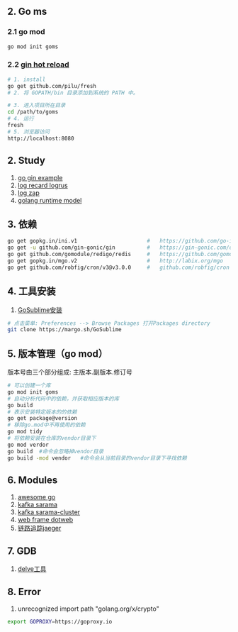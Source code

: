 ## 2. Go ms
### 2.1 go mod
```bash
go mod init goms
```
### 2.2 [gin hot reload](https://github.com/gravityblast/fresh)
```bash
# 1. install
go get github.com/pilu/fresh
# 2. 将 GOPATH/bin 目录添加到系统的 PATH 中。

# 3. 进入项目所在目录
cd /path/to/goms
# 4. 运行
fresh
# 5. 浏览器访问
http://localhost:8080
```

## 2. Study
1. [go gin example](https://github.com/EDDYCJY/go-gin-example.git)
2. [log recard logrus](https://github.com/sirupsen/logrus)
3. [log zap](https://github.com/uber-go/zap)
4. [golang runtime model](https://www.jianshu.com/p/84bac7932394)

## 3. 依赖
```bash
go get gopkg.in/ini.v1  					#	https://github.com/go-ini/ini
go get -u github.com/gin-gonic/gin  		# 	https://gin-gonic.com/docs/
go get github.com/gomodule/redigo/redis		# 	https://github.com/gomodule/redigo
go get gopkg.in/mgo.v2						#	http://labix.org/mgo
go get github.com/robfig/cron/v3@v3.0.0		# 	github.com/robfig/cron
```

## 4. 工具安装
1. [GoSublime安装](https://www.jianshu.com/p/5a1e38a50aa3)
```bash
# 点击菜单: Preferences --> Browse Packages 打开Packages directory
git clone https://margo.sh/GoSublime
```

## 5. 版本管理（go mod）
版本号由三个部分组成: 主版本.副版本.修订号
```bash
# 可以创建一个库
go mod init goms
# 自动分析代码中的依赖，并获取相应版本的库
go build
# 表示安装特定版本的的依赖
go get package@version
# 移除go.mod中不再使用的依赖
go mod tidy
# 将依赖安装在仓库的vendor目录下
go mod verdor
go build  #命令会忽略掉vendor目录
go build -mod vendor   #命令会从当前目录的vendor目录下寻找依赖
```

## 6. Modules
1. [awesome go](https://awesome-go.com/)
2. [kafka sarama](https://github.com/Shopify/sarama)
3. [kafka sarama-cluster](https://github.com/bsm/sarama-cluster)
4. [web frame dotweb](https://github.com/devfeel/dotweb)
5. [链路追踪jaeger](https://github.com/jaegertracing/jaeger)

## 7. GDB
1. [delve工具](github.com/derekparker/delve/cmd/dlv)

## 8. Error
1. unrecognized import path "golang.org/x/crypto"
```bash
export GOPROXY=https://goproxy.io
```